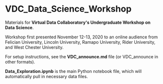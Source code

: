 # VDC_Data_Science_Workshop
Materials for **Virtual Data Collaboratory's Undergraduate Workshop on Data Science**.

Workshop first presented November 12-13, 2020 to an online audience from Felician University, Lincoln University, Ramapo University, Rider University, and West Chester University.

For setup instructions, see the **VDC_announce.md** file (or VDC_announce in other formats).

**Data_Exploration.ipynb** is the main Python notebook file, which will automatically pull in necessary data files.
